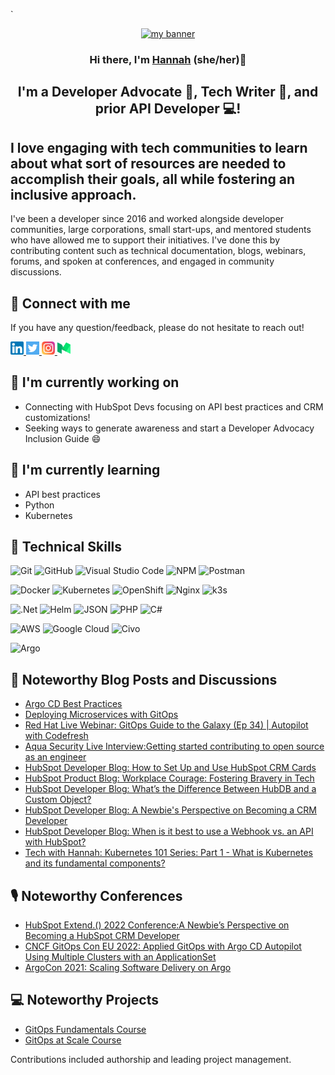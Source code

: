 `<p align="center">
  <a href="https://www.techwithhannah.com/" target="_blank" rel="noreferrer"><img src="https://user-images.githubusercontent.com/84354430/183307008-c01bbe97-d867-4aef-b688-9ed0329b3325.png" alt="my banner"></a>
</p>

<h3 align="center">
Hi there, I'm <a href="https://www.techwithhannah.com/" target="_blank" rel="noreferrer">Hannah</a> (she/her)👋
</h3>

<h2 align="center">
I'm a Developer Advocate 🤝, Tech Writer 📝, and prior API Developer 💻!
</h2>

## I love engaging with tech communities to learn about what sort of resources are needed to accomplish their goals, all while fostering an inclusive approach.

<p>I've been a developer since 2016 and worked alongside developer communities, large corporations, small start-ups, and mentored students who have allowed me to support their initiatives. I've done this by contributing content such as technical documentation, blogs, webinars, forums, and spoken at conferences, and engaged in community discussions.</p>

## 🤝 Connect with me

If you have any question/feedback, please do not hesitate to reach out!

<a href="https://www.linkedin.com/in/hannahseligson/">
  <img src="https://github.com/hseligson1/hseligson1/blob/main/images/linkedin.png" alt="Hannah Seligson | LinkedIn" width="21px"/>
</a>
<a href="https://twitter.com/TechWithHannah">
  <img src="https://github.com/hseligson1/hseligson1/blob/main/images/twitter.png" alt="Tech with Hannah | Twitter" width="21px"/>
</a>
<a href="https://www.instagram.com/techwithhannah/">
  <img src="https://github.com/hseligson1/hseligson1/blob/main/images/instagram.png" alt="Tech with Hannah | Instagram" width="21px"/>
</a>
<a href="https://medium.com/@tech-with-hannah">
  <img src="https://github.com/hseligson1/hseligson1/blob/main/images/medium.png" alt="Tech with Hannah | Medium" width="21px"/>
</a>
</br>

## 🔭 I'm currently working on

- Connecting with HubSpot Devs focusing on API best practices and CRM customizations!
- Seeking ways to generate awareness and start a Developer Advocacy Inclusion Guide 😄

## 🌱 I'm currently learning

- API best practices
- Python
- Kubernetes

## 💼 Technical Skills

![Git](https://img.shields.io/badge/git-%23F05033.svg?style=for-the-badge&logo=git&logoColor=white)
![GitHub](https://img.shields.io/badge/github-%23121011.svg?style=for-the-badge&logo=github&logoColor=white)
![Visual Studio Code](https://img.shields.io/badge/VisualStudioCode-0078d7.svg?style=for-the-badge&logo=visual-studio-code&logoColor=white)
![NPM](https://img.shields.io/badge/npm-CB3837.svg?style=for-the-badge&logo=npm&logoColor=white)
![Postman](https://img.shields.io/badge/postman-2C8EBB.svg?style=for-the-badge&logo=postman&logoColor=white)

![Docker](https://img.shields.io/badge/docker-0db7ed.svg?style=for-the-badge&logo=docker&logoColor=white)
![Kubernetes](https://img.shields.io/badge/kubernetes-326ce5.svg?style=for-the-badge&logo=kubernetes&logoColor=white)
![OpenShift](https://img.shields.io/badge/openshift-DD0031.svg?style=for-the-badge&logo=openshift&logoColor=white)
![Nginx](https://img.shields.io/badge/nginx-009639.svg?style=for-the-badge&logo=nginx&logoColor=white)
![k3s](https://img.shields.io/badge/k3s-FFC61C.svg?style=for-the-badge&logo=&logoColor=white)

![.Net](https://img.shields.io/badge/dotnet-512BD4.svg?style=for-the-badge&logo=dotnet&logoColor=white)
![Helm](https://img.shields.io/badge/helm-0F1689.svg?style=for-the-badge&logo=helm&logoColor=white)
![JSON](https://img.shields.io/badge/json-000000.svg?style=for-the-badge&logo=json&logoColor=white)
![PHP](https://img.shields.io/badge/php-777BB4.svg?style=for-the-badge&logo=php&logoColor=white)
![C#](https://img.shields.io/badge/csharp-239120.svg?style=for-the-badge&logo=csharp&logoColor=white)

![AWS](https://img.shields.io/badge/AWS-FF9900.svg?style=for-the-badge&logo=amazon-aws&logoColor=white)
![Google Cloud](https://img.shields.io/badge/GoogleCloud-4285F4.svg?style=for-the-badge&logo=google-cloud&logoColor=white)
![Civo](https://img.shields.io/badge/civo-239DFF.svg?style=for-the-badge&logo=civo&logoColor=white)

![Argo](https://img.shields.io/badge/argo-EF7B4D.svg?style=for-the-badge&logo=argo&logoColor=white)

## 📝 Noteworthy Blog Posts and Discussions

- [Argo CD Best Practices](https://medium.com/containers-101/best-practices-for-argo-cd-8253bcd31897)
- [Deploying Microservices with GitOps](https://medium.com/containers-101/deploying-microservices-with-gitops-f80d46ed72d6)
- [Red Hat Live Webinar: GitOps Guide to the Galaxy (Ep 34) | Autopilot with Codefresh](https://youtu.be/APWI1SolwXM)
- [Aqua Security Live Interview:Getting started contributing to open source as an engineer](https://youtu.be/v58p413lkEM)
- [HubSpot Developer Blog: How to Set Up and Use HubSpot CRM Cards](https://developers.hubspot.com/blog/how-to-set-up-and-use-hubspot-crm-cards)
- [HubSpot Product Blog: Workplace Courage: Fostering Bravery in Tech](https://product.hubspot.com/blog/workplace-courage)
- [HubSpot Developer Blog: What’s the Difference Between HubDB and a Custom Object?](https://developers.hubspot.com/blog/whats-the-difference-between-hubdb-and-a-custom-object)
- [HubSpot Developer Blog: A Newbie's Perspective on Becoming a CRM Developer](https://developers.hubspot.com/blog/a-newbies-perspective-on-becoming-a-crm-developer)
- [HubSpot Developer Blog: When is it best to use a Webhook vs. an API with HubSpot?](https://developers.hubspot.com/blog/when-is-it-best-to-use-a-webhook-vs.-an-api-with-hubspot)
- [Tech with Hannah: Kubernetes 101 Series: Part 1 - What is Kubernetes and its fundamental components?](https://www.techwithhannah.com/post/kubernetes-101-part-1)

## 🎙 Noteworthy Conferences

- [HubSpot Extend.() 2022 Conference:A Newbie’s Perspective on Becoming a HubSpot CRM Developer](https://youtu.be/7lILDFcQCyE)
- [CNCF GitOps Con EU 2022: Applied GitOps with Argo CD Autopilot Using Multiple Clusters with an ApplicationSet](https://youtu.be/r3k2qI2NDsA)
- [ArgoCon 2021: Scaling Software Delivery on Argo](https://www.youtube.com/watch?v=hS_y4SxiPME)

## 💻 Noteworthy Projects

- [GitOps Fundamentals Course](https://learning.codefresh.io/)
- [GitOps at Scale Course](https://learning.codefresh.io/)

Contributions included authorship and leading project management.
